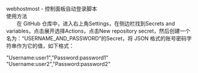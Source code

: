 webhostmost - 控制面板自动登录脚本  
使用方法  
　　在 GitHub 仓库中，进入右上角Settings，在侧边栏找到Secrets and variables，点击展开选择Actions，点击New repository secret，然后创建一个名为：“USERNAME_AND_PASSWORD”的Secret，将 JSON 格式的账号密码字符串作为它的值，如下格式：  

  "Username:user1","Password:password1"  
  "Username:user2","Password:password2"      

